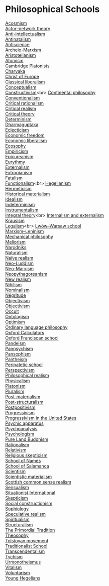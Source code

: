 # Philosophical Schools
[Acosmism](https://en.wikipedia.org/wiki/Acosmism)<br>
[Actor–network theory](https://en.wikipedia.org/wiki/Actor%E2%80%93network_theory)<br>
[Anti-intellectualism](https://en.wikipedia.org/wiki/Anti-intellectualism)<br>
[Antinatalism](https://en.wikipedia.org/wiki/Antinatalism)<br>
[Antiscience](https://en.wikipedia.org/wiki/Antiscience)<br>
[Archeio-Marxism](https://en.wikipedia.org/wiki/Archeio-Marxism)<br>
[Aristotelianism](https://en.wikipedia.org/wiki/Aristotelianism)<br>
[Atomism](https://en.wikipedia.org/wiki/Atomism)<br>
[Cambridge Platonists](https://en.wikipedia.org/wiki/Cambridge_Platonists)<br>
[Charvaka](https://en.wikipedia.org/wiki/Charvaka)<br>
[Christ of Europe](https://en.wikipedia.org/wiki/Christ_of_Europe)<br>
[Classical liberalism](https://en.wikipedia.org/wiki/Classical_liberalism)<br>
[Conceptualism](https://en.wikipedia.org/wiki/Conceptualism)<br>
[Constructivism](https://en.wikipedia.org/wiki/Constructivism_(philosophy_of_education))<br>
[Continental philosophy](https://en.wikipedia.org/wiki/Continental_philosophy)<br>
[Conventionalism](https://en.wikipedia.org/wiki/Conventionalism)<br>
[Critical rationalism](https://en.wikipedia.org/wiki/Critical_rationalism)<br>
[Critical realism](https://en.wikipedia.org/wiki/Critical_realism)<br>
[Critical theory](https://en.wikipedia.org/wiki/Critical_theory)<br>
[Determinism](https://en.wikipedia.org/wiki/Determinism)<br>
[Dharmaguptaka](https://en.wikipedia.org/wiki/Dharmaguptaka)<br>
[Eclecticism](https://en.wikipedia.org/wiki/Eclecticism)<br>
[Economic freedom](https://en.wikipedia.org/wiki/Economic_freedom)<br>
[Economic liberalism](https://en.wikipedia.org/wiki/Economic_liberalism)<br>
[Ecosophy](https://en.wikipedia.org/wiki/Ecosophy)<br>
[Empiricism](https://en.wikipedia.org/wiki/Empiricism)<br>
[Epicureanism](https://en.wikipedia.org/wiki/Epicureanism)<br>
[Eurythmy](https://en.wikipedia.org/wiki/Eurythmy)<br>
[Externalism](https://en.wikipedia.org/wiki/Externalism)<br>
[Extropianism](https://en.wikipedia.org/wiki/Extropianism)<br>
[Fatalism](https://en.wikipedia.org/wiki/Fatalism)<br>
[Functionalism](https://en.wikipedia.org/wiki/Functionalism_(philosophy_of_mind))<br>
[Hegelianism](https://en.wikipedia.org/wiki/Hegelianism)<br>
[Hermeticism](https://en.wikipedia.org/wiki/Hermeticism)<br>
[Historical materialism](https://en.wikipedia.org/wiki/Historical_materialism)<br>
[Idealism](https://en.wikipedia.org/wiki/Idealism)<br>
[Indeterminism](https://en.wikipedia.org/wiki/Indeterminism)<br>
[Instrumentalism](https://en.wikipedia.org/wiki/Instrumentalism)<br>
[Integral theory](https://en.wikipedia.org/wiki/Integral_theory_(Ken_Wilber))<br>
[Internalism and externalism](https://en.wikipedia.org/wiki/Internalism_and_externalism)<br>
[Krausism](https://en.wikipedia.org/wiki/Krausism)<br>
[Legalism](https://en.wikipedia.org/wiki/Legalism_(Chinese_philosophy))<br>
[Lwów–Warsaw school](https://en.wikipedia.org/wiki/Lw%C3%B3w%E2%80%93Warsaw_school)<br>
[Marxism–Leninism](https://en.wikipedia.org/wiki/Marxism%E2%80%93Leninism)<br>
[Mechanical philosophy](https://en.wikipedia.org/wiki/Mechanical_philosophy)<br>
[Meliorism](https://en.wikipedia.org/wiki/Meliorism)<br>
[Narodniks](https://en.wikipedia.org/wiki/Narodniks)<br>
[Naturalism](https://en.wikipedia.org/wiki/Naturalism_(philosophy))<br>
[Naïve realism](https://en.wikipedia.org/wiki/Na%C3%AFve_realism)<br>
[Neo-Luddism](https://en.wikipedia.org/wiki/Neo-Luddism)<br>
[Neo-Marxism](https://en.wikipedia.org/wiki/Neo-Marxism)<br>
[Neopythagoreanism](https://en.wikipedia.org/wiki/Neopythagoreanism)<br>
[New realism](https://en.wikipedia.org/wiki/New_realism_(philosophy))<br>
[Nihilism](https://en.wikipedia.org/wiki/Nihilism)<br>
[Nominalism](https://en.wikipedia.org/wiki/Nominalism)<br>
[Négritude](https://en.wikipedia.org/wiki/N%C3%A9gritude)<br>
[Objectivism](https://en.wikipedia.org/wiki/Objectivism)<br>
[Objectivism](https://en.wikipedia.org/wiki/Objectivism)<br>
[Occult](https://en.wikipedia.org/wiki/Occult)<br>
[Ontologism](https://en.wikipedia.org/wiki/Ontologism)<br>
[Optimism](https://en.wikipedia.org/wiki/Optimism)<br>
[Ordinary language philosophy](https://en.wikipedia.org/wiki/Ordinary_language_philosophy)<br>
[Oxford Calculators](https://en.wikipedia.org/wiki/Oxford_Calculators)<br>
[Oxford Franciscan school](https://en.wikipedia.org/wiki/Oxford_Franciscan_school)<br>
[Pandeism](https://en.wikipedia.org/wiki/Pandeism)<br>
[Panpsychism](https://en.wikipedia.org/wiki/Panpsychism)<br>
[Pansophism](https://en.wikipedia.org/wiki/Pansophism)<br>
[Pantheism](https://en.wikipedia.org/wiki/Pantheism)<br>
[Peripatetic school](https://en.wikipedia.org/wiki/Peripatetic_school)<br>
[Perspectivism](https://en.wikipedia.org/wiki/Perspectivism)<br>
[Philosophical realism](https://en.wikipedia.org/wiki/Philosophical_realism)<br>
[Physicalism](https://en.wikipedia.org/wiki/Physicalism)<br>
[Platonism](https://en.wikipedia.org/wiki/Platonism)<br>
[Pluralism](https://en.wikipedia.org/wiki/Pluralism_(philosophy))<br>
[Post-materialism](https://en.wikipedia.org/wiki/Post-materialism)<br>
[Post-structuralism](https://en.wikipedia.org/wiki/Post-structuralism)<br>
[Postpositivism](https://en.wikipedia.org/wiki/Postpositivism)<br>
[Progressivism](https://en.wikipedia.org/wiki/Progressivism)<br>
[Progressivism in the United States](https://en.wikipedia.org/wiki/Progressivism_in_the_United_States)<br>
[Psychic apparatus](https://en.wikipedia.org/wiki/Psychic_apparatus)<br>
[Psychoanalysis](https://en.wikipedia.org/wiki/Psychoanalysis)<br>
[Psychologism](https://en.wikipedia.org/wiki/Psychologism)<br>
[Pure Land Buddhism](https://en.wikipedia.org/wiki/Pure_Land_Buddhism)<br>
[Rationalism](https://en.wikipedia.org/wiki/Rationalism)<br>
[Relativism](https://en.wikipedia.org/wiki/Relativism)<br>
[Religious skepticism](https://en.wikipedia.org/wiki/Religious_skepticism)<br>
[School of Names](https://en.wikipedia.org/wiki/School_of_Names)<br>
[School of Salamanca](https://en.wikipedia.org/wiki/School_of_Salamanca)<br>
[Scientism](https://en.wikipedia.org/wiki/Scientism)<br>
[Scientistic materialism](https://en.wikipedia.org/wiki/Scientistic_materialism)<br>
[Scottish common sense realism](https://en.wikipedia.org/wiki/Scottish_common_sense_realism)<br>
[Sensualism](https://en.wikipedia.org/wiki/Sensualism)<br>
[Situationist International](https://en.wikipedia.org/wiki/Situationist_International)<br>
[Skepticism](https://en.wikipedia.org/wiki/Skepticism)<br>
[Social constructionism](https://en.wikipedia.org/wiki/Social_constructionism)<br>
[Sophiology](https://en.wikipedia.org/wiki/Sophiology)<br>
[Speculative realism](https://en.wikipedia.org/wiki/Speculative_realism)<br>
[Spiritualism](https://en.wikipedia.org/wiki/Spiritualism_(philosophy))<br>
[Structuralism](https://en.wikipedia.org/wiki/Structuralism)<br>
[The Primordial Tradition](https://en.wikipedia.org/wiki/The_Primordial_Tradition)<br>
[Theosophy](https://en.wikipedia.org/wiki/Theosophy)<br>
[Tolstoyan movement](https://en.wikipedia.org/wiki/Tolstoyan_movement)<br>
[Traditionalist School](https://en.wikipedia.org/wiki/Traditionalist_School)<br>
[Transcendentalism](https://en.wikipedia.org/wiki/Transcendentalism)<br>
[Tychism](https://en.wikipedia.org/wiki/Tychism)<br>
[Urmonotheismus](https://en.wikipedia.org/wiki/Urmonotheismus)<br>
[Vitalism](https://en.wikipedia.org/wiki/Vitalism)<br>
[Voluntarism](https://en.wikipedia.org/wiki/Voluntarism)<br>
[Young Hegelians](https://en.wikipedia.org/wiki/Young_Hegelians)<br>
